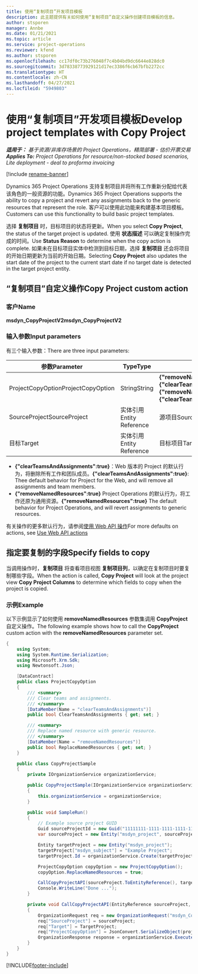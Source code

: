 ```yaml
---
title: 使用“复制项目”开发项目模板
description: 此主题提供有关如何使用“复制项目”自定义操作创建项目模板的信息。
author: stsporen
manager: Annbe
ms.date: 01/21/2021
ms.topic: article
ms.service: project-operations
ms.reviewer: kfend
ms.author: stsporen
ms.openlocfilehash: cc17df0c73b276048f7c4b04bd9dc6644e828dc0
ms.sourcegitcommit: 3d78338773929121d17ec3386f6cb67bfb2272cc
ms.translationtype: HT
ms.contentlocale: zh-CN
ms.lasthandoff: 04/27/2021
ms.locfileid: "5949803"
---
```

# <a name="develop-project-templates-with-copy-project"></a><span data-ttu-id="7fb78-103">使用“复制项目”开发项目模板</span><span class="sxs-lookup"><span data-stu-id="7fb78-103">Develop project templates with Copy Project</span></span>

<span data-ttu-id="7fb78-104">_**适用于：** 基于资源/非库存场景的 Project Operations，精简部署 - 估价开票交易_</span><span class="sxs-lookup"><span data-stu-id="7fb78-104">_**Applies To:** Project Operations for resource/non-stocked based scenarios, Lite deployment - deal to proforma invoicing_</span></span>

[!include [rename-banner](~/includes/cc-data-platform-banner.md)]

<span data-ttu-id="7fb78-105">Dynamics 365 Project Operations 支持复制项目并将所有工作重新分配给代表该角色的一般资源的功能。</span><span class="sxs-lookup"><span data-stu-id="7fb78-105">Dynamics 365 Project Operations supports the ability to copy a project and revert any assignments back to the generic resources that represent the role.</span></span> <span data-ttu-id="7fb78-106">客户可以使用此功能来构建基本项目模板。</span><span class="sxs-lookup"><span data-stu-id="7fb78-106">Customers can use this functionality to build basic project templates.</span></span>

<span data-ttu-id="7fb78-107">选择 **复制项目** 时，目标项目的状态将更新。</span><span class="sxs-lookup"><span data-stu-id="7fb78-107">When you select **Copy Project**, the status of the target project is updated.</span></span> <span data-ttu-id="7fb78-108">使用 **状态描述** 可以确定复制操作完成的时间。</span><span class="sxs-lookup"><span data-stu-id="7fb78-108">Use **Status Reason** to determine when the copy action is complete.</span></span> <span data-ttu-id="7fb78-109">如果未在目标项目实体中检测到目标日期，选择 **复制项目** 还会将项目的开始日期更新为当前的开始日期。</span><span class="sxs-lookup"><span data-stu-id="7fb78-109">Selecting **Copy Project** also updates the start date of the project to the current start date if no target date is detected in the target project entity.</span></span>

## <a name="copy-project-custom-action"></a><span data-ttu-id="7fb78-110">“复制项目”自定义操作</span><span class="sxs-lookup"><span data-stu-id="7fb78-110">Copy Project custom action</span></span> 

### <a name="name"></a><span data-ttu-id="7fb78-111">客户</span><span class="sxs-lookup"><span data-stu-id="7fb78-111">Name</span></span> 

<span data-ttu-id="7fb78-112">**msdyn_CopyProjectV2**</span><span class="sxs-lookup"><span data-stu-id="7fb78-112">**msdyn_CopyProjectV2**</span></span>

### <a name="input-parameters"></a><span data-ttu-id="7fb78-113">输入参数</span><span class="sxs-lookup"><span data-stu-id="7fb78-113">Input parameters</span></span>
<span data-ttu-id="7fb78-114">有三个输入参数：</span><span class="sxs-lookup"><span data-stu-id="7fb78-114">There are three input parameters:</span></span>

| <span data-ttu-id="7fb78-115">参数</span><span class="sxs-lookup"><span data-stu-id="7fb78-115">Parameter</span></span>          | <span data-ttu-id="7fb78-116">Type</span><span class="sxs-lookup"><span data-stu-id="7fb78-116">Type</span></span>   | <span data-ttu-id="7fb78-117">值</span><span class="sxs-lookup"><span data-stu-id="7fb78-117">Values</span></span>                                                   | 
|--------------------|--------|----------------------------------------------------------|
| <span data-ttu-id="7fb78-118">ProjectCopyOption</span><span class="sxs-lookup"><span data-stu-id="7fb78-118">ProjectCopyOption</span></span>  | <span data-ttu-id="7fb78-119">String</span><span class="sxs-lookup"><span data-stu-id="7fb78-119">String</span></span> | <span data-ttu-id="7fb78-120">**{"removeNamedResources":true}** or **{"clearTeamsAndAssignments":true}**</span><span class="sxs-lookup"><span data-stu-id="7fb78-120">**{"removeNamedResources":true}** or **{"clearTeamsAndAssignments":true}**</span></span> |
| <span data-ttu-id="7fb78-121">SourceProject</span><span class="sxs-lookup"><span data-stu-id="7fb78-121">SourceProject</span></span>      | <span data-ttu-id="7fb78-122">实体引用</span><span class="sxs-lookup"><span data-stu-id="7fb78-122">Entity Reference</span></span> | <span data-ttu-id="7fb78-123">源项目</span><span class="sxs-lookup"><span data-stu-id="7fb78-123">Source Project</span></span> |
| <span data-ttu-id="7fb78-124">目标</span><span class="sxs-lookup"><span data-stu-id="7fb78-124">Target</span></span>             | <span data-ttu-id="7fb78-125">实体引用</span><span class="sxs-lookup"><span data-stu-id="7fb78-125">Entity Reference</span></span> | <span data-ttu-id="7fb78-126">目标项目</span><span class="sxs-lookup"><span data-stu-id="7fb78-126">Target Project</span></span> |


- <span data-ttu-id="7fb78-127">**{"clearTeamsAndAssignments":true}**：Web 版本的 Project 的默认行为，将删除所有工作和团队成员。</span><span class="sxs-lookup"><span data-stu-id="7fb78-127">**{"clearTeamsAndAssignments":true}**: Thee default behavior for Project for the Web, and will remove all assignments and team members.</span></span>
- <span data-ttu-id="7fb78-128">**{"removeNamedResources":true}** Project Operations 的默认行为，将工作还原为通用资源。</span><span class="sxs-lookup"><span data-stu-id="7fb78-128">**{"removeNamedResources":true}** The default behavior for Project Operations, and will revert assignments to generic resources.</span></span>

<span data-ttu-id="7fb78-129">有关操作的更多默认行为，请参阅[使用 Web API 操作](/powerapps/developer/common-data-service/webapi/use-web-api-actions)</span><span class="sxs-lookup"><span data-stu-id="7fb78-129">For more defaults on actions, see [Use Web API actions](/powerapps/developer/common-data-service/webapi/use-web-api-actions)</span></span>

## <a name="specify-fields-to-copy"></a><span data-ttu-id="7fb78-130">指定要复制的字段</span><span class="sxs-lookup"><span data-stu-id="7fb78-130">Specify fields to copy</span></span> 
<span data-ttu-id="7fb78-131">当调用操作时，**复制项目** 将查看项目视图 **复制项目列**，以确定在复制项目时要复制哪些字段。</span><span class="sxs-lookup"><span data-stu-id="7fb78-131">When the action is called, **Copy Project** will look at the project view **Copy Project Columns** to determine which fields to copy when the project is copied.</span></span>


### <a name="example"></a><span data-ttu-id="7fb78-132">示例</span><span class="sxs-lookup"><span data-stu-id="7fb78-132">Example</span></span>
<span data-ttu-id="7fb78-133">以下示例显示了如何使用 **removeNamedResources** 参数集调用 **CopyProject** 自定义操作。</span><span class="sxs-lookup"><span data-stu-id="7fb78-133">The following example shows how to call the **CopyProject** custom action with the **removeNamedResources** parameter set.</span></span>
```C#
{
    using System;
    using System.Runtime.Serialization;
    using Microsoft.Xrm.Sdk;
    using Newtonsoft.Json;

    [DataContract]
    public class ProjectCopyOption
    {
        /// <summary>
        /// Clear teams and assignments.
        /// </summary>
        [DataMember(Name = "clearTeamsAndAssignments")]
        public bool ClearTeamsAndAssignments { get; set; }

        /// <summary>
        /// Replace named resource with generic resource.
        /// </summary>
        [DataMember(Name = "removeNamedResources")]
        public bool ReplaceNamedResources { get; set; }
    }

    public class CopyProjectSample
    {
        private IOrganizationService organizationService;

        public CopyProjectSample(IOrganizationService organizationService)
        {
            this.organizationService = organizationService;
        }

        public void SampleRun()
        {
            // Example source project GUID
            Guid sourceProjectId = new Guid("11111111-1111-1111-1111-111111111111");
            var sourceProject = new Entity("msdyn_project", sourceProjectId);

            Entity targetProject = new Entity("msdyn_project");
            targetProject["msdyn_subject"] = "Example Project";
            targetProject.Id = organizationService.Create(targetProject);

            ProjectCopyOption copyOption = new ProjectCopyOption();
            copyOption.ReplaceNamedResources = true;

            CallCopyProjectAPI(sourceProject.ToEntityReference(), targetProject.ToEntityReference(), copyOption);
            Console.WriteLine("Done ...");
        }

        private void CallCopyProjectAPI(EntityReference sourceProject, EntityReference TargetProject, ProjectCopyOption projectCopyOption)
        {
            OrganizationRequest req = new OrganizationRequest("msdyn_CopyProjectV2");
            req["SourceProject"] = sourceProject;
            req["Target"] = TargetProject;
            req["ProjectCopyOption"] = JsonConvert.SerializeObject(projectCopyOption);
            OrganizationResponse response = organizationService.Execute(req);
        }
    }
}
```


[!INCLUDE[footer-include](../includes/footer-banner.md)]
